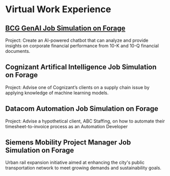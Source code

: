 # Virtual Work Experience

## [BCG GenAI Job Simulation on Forage](https://github.com/Sarah269/bug-free-eureka/tree/main/BCG%20GenAI)

Project: 
Create an AI-powered chatbot that can analyze and provide insights on corporate financial performance from 10-K and 10-Q financial documents.

## Cognizant Artifical Intelligence Job Simulation on Forage
Project:
Advise one of Cognizant’s clients on a supply chain issue by applying knowledge of machine learning models.

## Datacom Automation Job Simulation on Forage
Project:
Advise a hypothetical client, ABC Staffing, on how to automate their timesheet-to-invoice process as an Automation Developer

## Siemens Mobility Project Manager Job Simulation on Forage
Urban rail expansion initiative aimed at enhancing the city's public transportation network to meet growing demands and sustainability goals.

